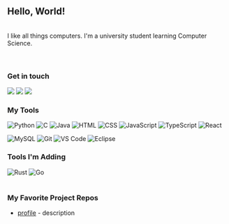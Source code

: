 ## Hello, World!
<br />
I like all things computers. I'm a university student learning Computer Science.
<br /><br /><br />

### Get in touch
[![](https://img.shields.io/badge/Gmail-D14836?style=for-the-badge&logo=gmail&logoColor=white)](mailto:thejulianbartosz@gmail.com)
[![](https://img.shields.io/badge/LinkedIn-0077B5?style=for-the-badge&logo=linkedin&logoColor=white)](https://linkedin.com/in/julianbartosz)
[![](https://img.shields.io/badge/portfolio-0A0A0A?style=for-the-badge&logo=dev.to&logoColor=white)]()<br />

### My Tools
![Python](https://img.shields.io/badge/Python-3776AB?&style=for-the-badge&logo=python&logoColor=white&logoWidth=15)
![C](https://img.shields.io/badge/C-00599C?&style=for-the-badge&logo=c&logoColor=white&logoWidth=20)
![Java](https://img.shields.io/badge/Java-ED8B00?&style=for-the-badge&logo=openjdk&logoWidth=15)
![HTML](https://img.shields.io/badge/HTML-239120?&style=for-the-badge&logo=html5&logoColor=white&logoWidth=20)
![CSS](https://img.shields.io/badge/CSS-239120?&style=for-the-badge&logo=css3&logoColor=white&logoWidth=30)
![JavaScript](https://img.shields.io/badge/-JavaScript-%23F7DF1C?&style=for-the-badge&logo=javascript&logoColor=000000&labelColor=%23F7DF1C&color=%23FFCE5A&logoWidth=15)
![TypeScript](https://img.shields.io/badge/-TypeScript-007ACC?&style=for-the-badge&logo=typescript&logoColor=white&logoWidth=15)
![React](https://img.shields.io/badge/-React-%23282C34?&style=for-the-badge&logo=react&logoWidth=18)

![MySQL](https://img.shields.io/badge/MySQL-005C84?&style=for-the-badge&logo=mysql&logoColor=white&logoWidth=18)
![Git](https://img.shields.io/badge/-Git-%23F05032?&style=for-the-badge&logo=git&logoColor=%23ffffff&logoWidth=18)
![VS Code](https://img.shields.io/badge/-VSCode-%23007ACC?&style=for-the-badge&logo=visual-studio-code&logoWidth=18)
![Eclipse](https://img.shields.io/badge/Eclipse-2C2255?&style=for-the-badge&logo=eclipse&logoColor=white&logoWidth=18)
<br />
### Tools I'm Adding
![Rust](https://img.shields.io/badge/Rust-000000?&style=for-the-badge&logo=rust&logoColor=white&logoWidth=18)
![Go](https://img.shields.io/badge/Go-00ADD8?&style=for-the-badge&logo=go&logoColor=white&logoWidth=18)
<br /><br />

### My Favorite Project Repos
* <a href="https://github.com/julianbartosz">profile</a> - description
<br /><br />
